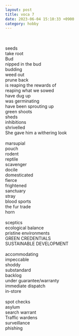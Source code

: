 ```yaml
---
layout: post
title: voca 7
date: 2023-06-04 15:10:33 +0900
category: hobby
---
```

<br/>
<br/>
seeds
<br/>
take root
<br/>
Bud
<br/>
nipped in the bud
<br/>
budding
<br/>
weed out
<br/>
prune back
<br/>
is reaping the rewards of
<br/>
reaping what we sowed
<br/>
have dug up
<br/>
was germinating
<br/>
have been sprouting up
<br/>
green shoots
<br/>
sheds
<br/>
inhibitions
<br/>
shrivelled
<br/>
She gave him a withering look
<br/>
<br/>
marsupial
<br/>
pouch 
<br/>
rodent
<br/>
reptile
<br/>
scavenger
<br/>
docile
<br/>
domesticated
<br/>
fierce
<br/>
frightened
<br/>
sanctuary
<br/>
stray
<br/>
blood sports
<br/>
the fur trade
<br/>
horn
<br/>
<br/>
sceptics
<br/>
ecological balance
<br/>
pristine environments
<br/>
GREEN CREDENTIALS
<br/>
SUSTAINABLE DEVELOPMENT
<br/>
<br/>
accommodating
<br/>
impeccable
<br/>
shoddy
<br/>
substandard
<br/>
backlog
<br/>
under guarantee/warranty
<br/>
immediate dispatch
<br/>
in-store
<br/>
<br/>
spot checks
<br/>
asylum
<br/>
search warrant
<br/>
Traffic wardens
<br/>
surveillance
<br/>
phishing